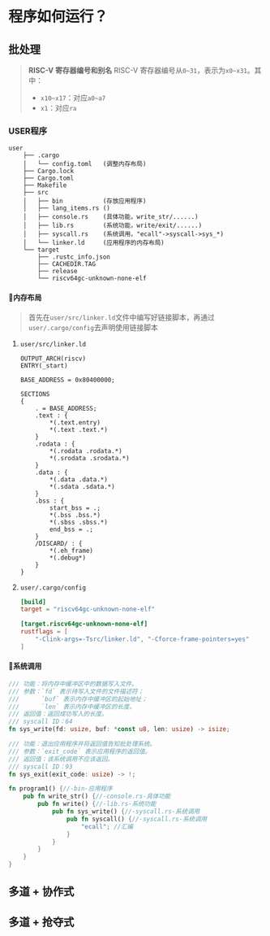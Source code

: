 # 程序如何运行？

## 批处理

> **RISC-V 寄存器编号和别名**
> RISC-V 寄存器编号从`0~31`，表示为`x0~x31`。其中：
>
> * `x10~x17`：对应`a0~a7`
> * `x1`：对应`ra`

### USER程序

```shell
user
    ├── .cargo
    │   └── config.toml   (调整内存布局)
    ├── Cargo.lock
    ├── Cargo.toml
    ├── Makefile
    ├── src
    │   ├── bin           (存放应用程序)
    │   ├── lang_items.rs ()
    │   ├── console.rs    (具体功能，write_str/......)
    │   ├── lib.rs        (系统功能，write/exit/......)
    │   ├── syscall.rs    (系统调用，"ecall"->syscall->sys_*)
    │   └── linker.ld     (应用程序的内存布局)
    └── target
        ├── .rustc_info.json
        ├── CACHEDIR.TAG
        ├── release
        └── riscv64gc-unknown-none-elf
```

#### 👀️内存布局

> 首先在`user/src/linker.ld`文件中编写好链接脚本，再通过`user/.cargo/config`去声明使用链接脚本

1. `user/src/linker.ld`

   ```linker
   OUTPUT_ARCH(riscv)
   ENTRY(_start)

   BASE_ADDRESS = 0x80400000;

   SECTIONS
   {
       . = BASE_ADDRESS;
       .text : {
           *(.text.entry)
           *(.text .text.*)
       }
       .rodata : {
           *(.rodata .rodata.*)
           *(.srodata .srodata.*)
       }
       .data : {
           *(.data .data.*)
           *(.sdata .sdata.*)
       }
       .bss : {
           start_bss = .;
           *(.bss .bss.*)
           *(.sbss .sbss.*)
           end_bss = .;
       }
       /DISCARD/ : {
           *(.eh_frame)
           *(.debug*)
       }
   }
   ```
2. `user/.cargo/config`

   ```toml
   [build]
   target = "riscv64gc-unknown-none-elf"

   [target.riscv64gc-unknown-none-elf]
   rustflags = [
       "-Clink-args=-Tsrc/linker.ld", "-Cforce-frame-pointers=yes"
   ]

   ```

#### 👀️系统调用

```rust
/// 功能：将内存中缓冲区中的数据写入文件。
/// 参数：`fd` 表示待写入文件的文件描述符；
///      `buf` 表示内存中缓冲区的起始地址；
///      `len` 表示内存中缓冲区的长度。
/// 返回值：返回成功写入的长度。
/// syscall ID：64
fn sys_write(fd: usize, buf: *const u8, len: usize) -> isize;

/// 功能：退出应用程序并将返回值告知批处理系统。
/// 参数：`exit_code` 表示应用程序的返回值。
/// 返回值：该系统调用不应该返回。
/// syscall ID：93
fn sys_exit(exit_code: usize) -> !;
```

```rust
fn program1() {//-bin-应用程序
    pub fn write_str() {//-console.rs-具体功能
        pub fn write() {//-lib.rs-系统功能
            pub fn sys_write() {//-syscall.rs-系统调用
                pub fn syscall() {//-syscall.rs-系统调用
                    "ecall"; //汇编
                }
            }
        }
    }
}
```









## 多道 + 协作式

## 多道 + 抢夺式
